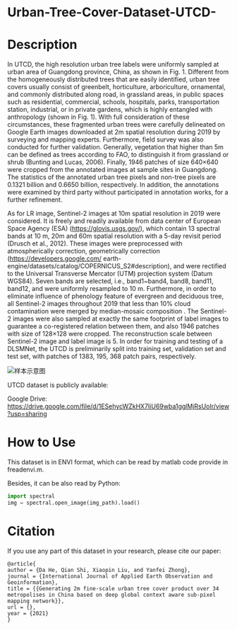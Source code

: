 # Urban-Tree-Cover-Dataset-UTCD-

# Description

In UTCD, the high resolution urban tree labels were uniformly sampled at urban area of Guangdong province, China, as shown in Fig. 1. Different from the homogeneously distributed trees that are easily identified, urban tree covers usually consist of greenbelt, horticulture, arboriculture, ornamental, and commonly distributed along road, in grassland areas, in public spaces such as residential, commercial, schools, hospitals, parks, transportation station, industrial, or in private gardens, which is highly entangled with anthropology (shown in Fig. 1). With full consideration of these circumstances, these fragmented urban trees were carefully delineated on Google Earth images downloaded at 2m spatial resolution during 2019 by surveying and mapping experts. Furthermore, field survey was also conducted for further validation. Generally, vegetation that higher than 5m can be defined as trees according to FAO, to distinguish it from grassland or shrub (Bunting and Lucas, 2006). Finally, 1946 patches of size 640×640 were cropped from the annotated images at sample sites in Guangdong. The statistics of the annotated urban tree pixels and non-tree pixels are 0.1321 billion and 0.6650 billion, respectively. In addition, the annotations were examined by third party without participated in annotation works, for a further refinement.

As for LR image, Sentinel-2 images at 10m spatial resolution in 2019 were considered. It is freely and readily available from data center of European Space Agency (ESA) (https://glovis.usgs.gov/), which contain 13 spectral bands at 10 m, 20m and 60m spatial resolution with a 5-day revisit period (Drusch et al., 2012). These images were preprocessed with atmospherically correction, geometrically correction (https://developers.google.com/ earth-engine/datasets/catalog/COPERNICUS_S2#description), and were rectified to the Universal Transverse Mercator (UTM) projection system (Datum WGS84). Seven bands are selected, i.e., band1~band4, band8, band11, band12, and were uniformly resampled to 10 m. Furthermore, in order to eliminate influence of phenology feature of evergreen and deciduous tree, all Sentinel-2 images throughout 2019 that less than 10% cloud contamination were merged by median-mosaic composition . The Sentinel-2 images were also sampled at exactly the same footprint of label images to guarantee a co-registered relation between them, and also 1946 patches with size of 128×128 were cropped. The reconstruction scale between Sentinel-2 image and label image is 5. In order for training and testing of a DLSMNet, the UTCD is preliminarily split into training set, validation set and test set, with patches of 1383, 195, 368 patch pairs, respectively. 


![样本示意图](https://user-images.githubusercontent.com/44233952/134940726-34d83380-480f-4e2a-9aaa-f2a082d1cf59.png)



UTCD dataset is publicly available:

Google Drive: https://drive.google.com/file/d/1ESehycWZkHX7IiU69wba1gglMjRsUoIr/view?usp=sharing


# How to Use

This dataset is in ENVI format, which can be read by matlab code provide in freadenvi.m.

Besides, it can be also read by Python:

```python
import spectral
img = spectral.open_image(img_path).load()
```

# Citation

If you use any part of this dataset in your research, please cite our paper:
```
@article{
author = {Da He, Qian Shi, Xiaopin Liu, and Yanfei Zhong},
journal = {International Journal of Applied Earth Observation and Geoinformation},
title = {{Generating 2m fine-scale urban tree cover product over 34 metropolises in China based on deep global context aware sub-pixel mapping network}},
url = {},
year = {2021}
}
```
